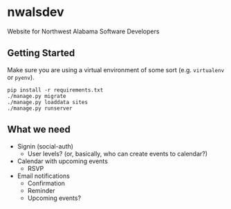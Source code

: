 # nwalsdev

Website for Northwest Alabama Software Developers

## Getting Started

Make sure you are using a virtual environment of some sort (e.g. `virtualenv` or
`pyenv`).

```
pip install -r requirements.txt
./manage.py migrate
./manage.py loaddata sites
./manage.py runserver
```

## What we need

- Signin (social-auth)
	- User levels? (or, basically, who can create events to calendar?)
- Calendar with upcoming events
	- RSVP
- Email notifications
	- Confirmation
	- Reminder
	- Upcoming events?